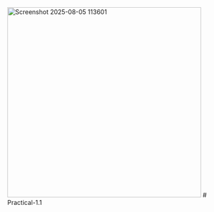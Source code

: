 <img width="440" height="432" alt="Screenshot 2025-08-05 113601" src="https://github.com/user-attachments/assets/eaab7daa-2c02-4670-8fb0-f0bcd32ce04c" />
# Practical-1.1
